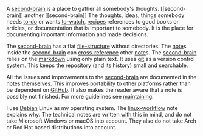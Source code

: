 A [second-brain](/second-brain.md) is a place to gather all somebody's thoughts.
[[second-brain]]
another [[second-brain]]
The thoughts, ideas, things somebody needs [to-do](/to-do.md) or wants [to-watch](/to-watch.md), [recipes](/recipes.md) references to good books or articles, or documentation that is important to somebody.
It is the place for documenting important information and made decisions.

The [second-brain](/second-brain.md) has a flat [file-structure](/file-structure.md) without directories.
The [note](note.md)s inside the [second-brain](/second-brain.md) can [cross-reference](/cross-reference.md) other [note](/note.md)s.
The [second-brain](/second-brain.md) relies on the [markdown](/markdown.md) using only plain text.
It uses [git](/git.md) as a version control system.
This keeps the repository (and its history) small and searchable.

All the issues and improvements to the [second-brain](/second-brain.md) are documented in the [note](/note.md)s themselves.
This improves portability to other platforms rather than be dependent on [GitHub](https://github.com/).
It also makes the reader aware that a note is possibly not finished.
For more guidelines see [maintaining](/maintaining.md).

I use [Debian](https://www.debian.org/) Linux as my operating system.
The [linux-workflow](/linux-workflow.md) note explains why.
The technical notes are written with this in mind, and do not take Microsoft Windows or macOS into account.
They also do not take Arch or Red Hat based distributions into account.
